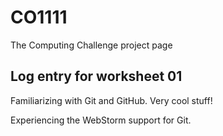 # CO1111
The Computing Challenge project page
        
 ## Log entry for worksheet 01
 Familiarizing with Git and GitHub. Very cool stuff!
        
  Experiencing the WebStorm support for Git.
        
     